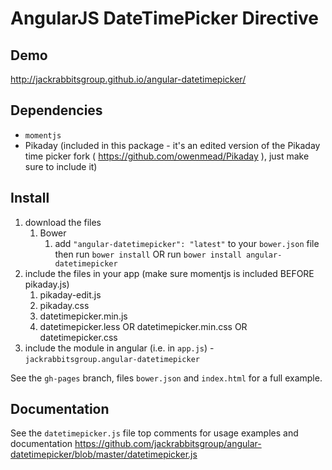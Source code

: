 # AngularJS DateTimePicker Directive

## Demo
http://jackrabbitsgroup.github.io/angular-datetimepicker/

## Dependencies
- `momentjs`
- Pikaday (included in this package - it's an edited version of the Pikaday time picker fork ( https://github.com/owenmead/Pikaday ), just make sure to include it)

## Install
1. download the files
	1. Bower
		1. add `"angular-datetimepicker": "latest"` to your `bower.json` file then run `bower install` OR run `bower install angular-datetimepicker`
2. include the files in your app (make sure momentjs is included BEFORE pikaday.js)
	1. pikaday-edit.js
	2. pikaday.css
	3. datetimepicker.min.js
	4. datetimepicker.less OR datetimepicker.min.css OR datetimepicker.css
3. include the module in angular (i.e. in `app.js`) - `jackrabbitsgroup.angular-datetimepicker`

See the `gh-pages` branch, files `bower.json` and `index.html` for a full example.

## Documentation
See the `datetimepicker.js` file top comments for usage examples and documentation
https://github.com/jackrabbitsgroup/angular-datetimepicker/blob/master/datetimepicker.js
